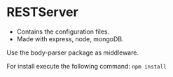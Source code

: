 # RESTServer

* Contains the configuration files.
* Made with express, node, mongoDB.

Use the body-parser package as middleware.

For install execute the following command:
`` npm install ``